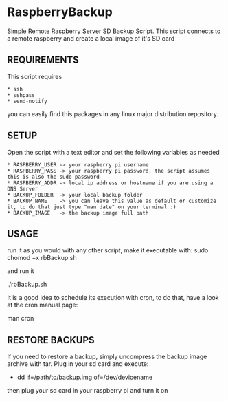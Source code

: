 RaspberryBackup
===============

Simple Remote Raspberry Server SD Backup Script.
This script connects to a remote raspberry and create a local image of it's SD card

REQUIREMENTS
---------------------

This script requires

	* ssh 
	* sshpass 
	* send-notify

you can easily find this packages in any linux major distribution repository.

SETUP
---------------------

Open the script with a text editor and set the following variables as needed

	* RASPBERRY_USER -> your raspberry pi username
	* RASPBERRY_PASS -> your raspberry pi password, the script assumes this is also the sudo password
	* RASPBERRY_ADDR -> local ip address or hostname if you are using a DNS Server
	* BACKUP_FOLDER  -> your local backup folder
	* BACKUP_NAME    -> you can leave this value as default or customize it, to do that just type "man date" on your terminal :)
	* BACKUP_IMAGE   -> the backup image full path

USAGE
---------------------

run it as you would with any other script, make it executable with:
sudo chomod +x rbBackup.sh

and run it

./rbBackup.sh

It is a good idea to schedule its execution with cron, to do that, have a look at the cron manual page:

man cron

RESTORE BACKUPS
---------------------

If you need to restore a backup, simply uncompress the backup image archive with tar. Plug in your sd card
and execute:

 * dd if=/path/to/backup.img of=/dev/devicename

then plug your sd card in your raspberry pi and turn it on